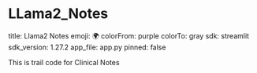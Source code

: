 # LLama2_Notes
title: Llama2 Notes
emoji: 🌍
colorFrom: purple
colorTo: gray
sdk: streamlit
sdk_version: 1.27.2
app_file: app.py
pinned: false

This is trail code for Clinical Notes
